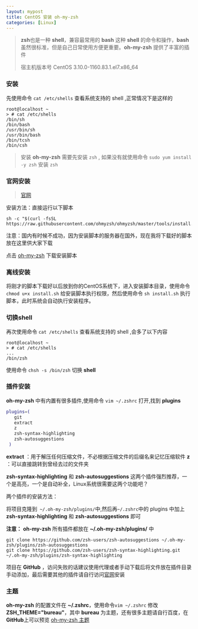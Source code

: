 ```yaml
---
layout: mypost
title: CentOS 安装 oh-my-zsh
categories: [Linux]
---
```


> **zsh**也是一种 **shell**，兼容最常用的 **bash** 这种 **shell** 的命令和操作，**bash** 虽然很标准，但是自己日常使用方便更重要。**oh-my-zsh** 提供了丰富的插件
> 
> 宿主机版本号 CentOS 3.10.0-1160.83.1.el7.x86_64

### 安装

先使用命令 `cat /etc/shells` 查看系统支持的 shell ,正常情况下是这样的

```shell
root@localhost ~                                                                                                                 
> # cat /etc/shells                                                                                                             
/bin/sh
/bin/bash
/usr/bin/sh
/usr/bin/bash
/bin/tcsh
/bin/csh
```

> 安装 **oh-my-zsh** 需要先安装 `zsh` , 如果没有就使用命令 `sudo yum install -y zsh` 安装 `zsh`

### 官网安装

> [官网](https://ohmyz.sh/#install)

安装方法：直接运行以下脚本

```shell
sh -c "$(curl -fsSL https://raw.githubusercontent.com/ohmyzsh/ohmyzsh/master/tools/install.sh)"
```

注意：国内有时候不成功，因为安装脚本的服务器在国外，现在我将下载好的脚本放在这里供大家下载

点击 [oh-my-zsh](install.sh) 下载安装脚本

### 离线安装

将刚才的脚本下载好以后放到你的CentOS系统下，进入安装脚本目录，使用命令 `chmod u+x install.sh` 给安装脚本执行权限，然后使用命令 `sh install.sh` 执行脚本，此时系统会自动执行安装程序。

### 切换shell

再次使用命令 `cat /etc/shells` 查看系统支持的 shell ,会多了以下内容

```shell
root@localhost ~                                                                                                                 
> # cat /etc/shells                                                                                                             
...
/bin/zsh
```

使用命令 `chsh -s /bin/zsh` 切换 **shell**

### 插件安装

**oh-my-zsh** 中有内置有很多插件,使用命令 `vim ~/.zshrc` 打开,找到 **plugins**

```sh
plugins=(
   git
   extract
   z
   zsh-syntax-highlighting
   zsh-autosuggestions
 )
```

**extract** ：用于解压任何压缩文件，不必根据压缩文件的后缀名来记忆压缩软件
**z** ：可以直接跳转到曾经去过的文件夹

**zsh-syntax-highlighting** 和 **zsh-autosuggestions** 这两个插件强烈推荐，一个是高亮，一个是自动补全，Linux系统很需要这两个功能吧？

两个插件的安装方法：

将项目克隆到` ~/.oh-my-zsh/plugins/`中,然后再`~/.zshrc`中的 plugins 中加上 **zsh-syntax-highlighting** 和 **zsh-autosuggestions** 即可

**注意：**  **oh-my-zsh** 所有插件都放在 **~/.oh-my-zsh/plugins/** 中

```shell
git clone https://github.com/zsh-users/zsh-autosuggestions ~/.oh-my-zsh/plugins/zsh-autosuggestions
git clone https://github.com/zsh-users/zsh-syntax-highlighting.git ~/.oh-my-zsh/plugins/zsh-syntax-highlighting
```

项目在 **GitHub** ，访问失败的话建议使用代理或者手动下载后将文件放在插件目录手动添加，最后需要其他的插件请自行访问[官网](https://ohmyz.sh/#install)安装

### 主题

**oh-my-zsh** 的配置文件在 **~/.zshrc**，使用命令`vim ~/.zshrc` 修改 **ZSH_THEME="bureau"**，其中 **bureau** 为主题，还有很多主题请自行百度，在 **GitHub**上可以预览 [oh-my-zsh 主题](https://github.com/ohmyzsh/ohmyzsh/wiki/Themes)
